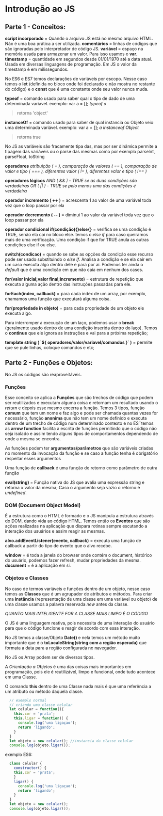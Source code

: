 # Introdução ao JS

## **Parte 1 - Conceitos:**
**script incorporado** = Quando o arquivo JS está no mesmo arquivo HTML. Não é uma boa prática a ser utilizada.
**comentários** = linhas de códigos que são ignoradas pelo interpretador de código JS.
**variável** = espaço na memória usada para armazenar um valor. Para isso usamos o **var**.
**timestamp** = quantidade em segundos desde 01/01/1970 até a data atual. Usada em diversas linguagens de programação. Em JS o valor da timestamp é em milissegundos.

No ES6 e ES7 temos declarações de variáveis por escopo. Nesse caso temos o **let** (definida no bloco onde foi declarado e não mostra no restante do código) e o **const** que é uma constante onde seu valor nunca muda.

**typeof** = comando usado para saber qual o tipo de dado de uma determinada variavel.
exemplo: var a = [];
*typeof a*
> retorna 'object'

**instanceOf** = comando usado para saber de qual instancia ou Objeto veio uma determinada variável.
exemplo: var a = [];
*a instanceof Object*
> retorna true

No JS as variáveis são fracamente tipa das, mas por ser dinâmica permite a tipagem das variáveis ou o parse das mesmas como por exemplo parseInt, parseFloat, toString

**operadores**
*atribuição ( = ),  comparação de valores ( == ), comparação de valor e tipo ( === ), diferentes valor ( != ), diferentes valor e tipo ( !== )*

**operadores lógicos**
*AND ( && ) - TRUE se as duas condições são verdadeiras*
*OR ( || ) - TRUE se pelo menos uma das condições é verdadeira*

**operador incremento ( ++ )**  = acrescenta 1 ao valor de uma variável toda vez que o loop passar por ela

**operador decremento ( -- )** = diminui 1 ao valor da variável toda vez que o loop passar por ela

**operador condicional if(condição){}else{}** = verifica se uma condição é TRUE, senão ela cai no bloco else. temos o *else if* para caso queiramos mais de uma verificação. Uma condição if que for TRUE anula as outras condições else if ou else.

**switch(condicao)** = quando se sabe as opções da condição esse recurso pode ser usado substituindo o *else if*. Analisa a condição e se ela cair em um caso executa algo dentro dele e para por aí. Podemos ter ainda o *default* que é uma condição em que não caia em nenhum dos cases.

**for(valor inicial;valor final;incremento)** = estrutura de repetição que executa alguma ação dentro das instruções passadas para ele.

**forEach(index, callback)** = para cada index de um array, por exemplo, chamamos uma função que executará alguma coisa.

**for(propriedade in objeto)** = para cada propriedade de um objeto ele executa algo.

Para interromper a execução de um laço, podemos usar o **break** (geralmente usado dentro de uma condição inserida dentro do laço).
Temos o **continue** que ele ignora as instruções e vai para a próxima repetição;

**template string (  \`${ operadores/valor/variavel/comandos }\`  )** = permite que se pule linhas, coloque comandos e etc;

## **Parte 2 - Funções e Objetos:**

No JS os códigos são reaproveitáveis.

### Funções
Esse conceito se aplica a **Funções** que são trechos de código que podem ser reutilizados e executam alguma coisa e retornam um resultado usando o *return* e depois esse mesmo encerra a função. Temos 3 tipos, função **comum** que tem um nome e faz algo e pode ser chamada quantas vezes for necessário, função **anonima** que não tem um nome definido e executa dentro de um trecho de código num determinado contexto e no ES¨temos as **arrow function** facilita a escrita de funções permitindo que o código não seja isolado e assim tendo alguns tipos de comportamentos dependendo de onde a mesma se encontra.

As funções podem ter **argumentos/parâmetros** que são variáveis criadas no momento da invocação da função e se caso a função tenha é obrigatório respeitar esses argumentos

Uma função de **callback** é uma função de retorno como parâmetro de outra função

**eval(string)** = Função nativa do JS que avalia uma expressão string e retorna o valor da mesma; Caso o argumento seja vazio o retorno é *undefined*.

### DOM (Document Object Model)
É a estrutura como o HTML é formado e o JS manipula a estrutura através do DOM, dando vida ao código HTML.
Temos então os **Eventos** que são ações realizadas na aplicação que dispara rotinas sempre escutando a interação dos usuários e assim reagir as mesmas.

**alvo.addEventListener(evento, callback)** = executa uma função de callback a partir do tipo de evento que o alvo recebe.

**window** = é toda a janela do browser onde contém o document, histórico do usuário, podemos fazer refresh, mudar propriedades da mesma.
**document** = é a aplicação em si.

### Objetos e Classes
No caso de termos variáveis e funções dentro de um objeto, nesse caso temos as **Classes** que é um agrupador de atributos e métodos.
Para criar uma **instância** (representação de uma classe em uma variável ou objeto) de uma classe usamos a palavra reservada *new* antes da classe.

*QUANTO MAIS INTELIGENTE FOR A CLASSE MAIS LIMPO É O CÓDIGO*

O JS é uma linguagem reativa, pois necessita de uma interação do usuário para que o código funcione e reagir de acordo com essa interação.

No JS temos a classe/Objeto **Date()** e nela temos um método muito importante que é o **toLocaleString(string com a região esperada)** que formata a data para a região configurada no navegador.

No JS os Array podem ser de diversos tipos.

A *Orientação a Objetos* é uma das coisas mais importantes em programação, pois ele é reutilizável, limpo e funcional, onde tudo acontece em uma Classe.

O comando **this** dentro de uma Classe nada mais é que uma referência a um atributo ou método daquela classe.
```js
  // exemplo normal
  // criando uma classe celular
  let celular = function(){
    this.cor = 'prata';
    this.ligar = function() {
      console.log('uma ligaçao');
      return 'ligando';
    }
  }
  let objeto = new celular(); //instancia da classe celular
  console.log(objeto.ligar());
```
exemplo ES6:
```js
  class celular {
    constructor() {
    this.cor = 'prata';
    }
    ligar() {
      console.log('uma ligaçao');
      return 'ligando';
    }
  }
  let objeto = new celular();
  console.log(objeto.ligar());
```
